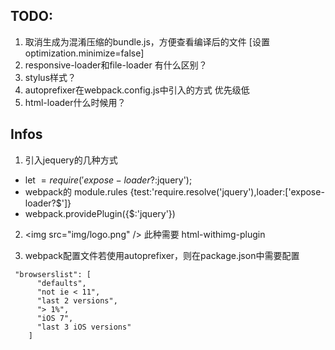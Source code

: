 
## TODO:

1. 取消生成为混淆压缩的bundle.js，方便查看编译后的文件 [设置optimization.minimize=false]
2. responsive-loader和file-loader 有什么区别？
3. stylus样式？
4. autoprefixer在webpack.config.js中引入的方式  优先级低
5. html-loader什么时候用？

## Infos

1. 引入jequery的几种方式
- let $=require('expose-loader?$:jquery');
- webpack的 module.rules  {test:'require.resolve('jquery'),loader:['expose-loader?$']}
- webpack.providePlugin({$:'jquery'})

2. \<img src="img/logo.png" /> 此种需要 html-withimg-plugin

3. webpack配置文件若使用autoprefixer，则在package.json中需要配置
```
 "browserslist": [
      "defaults",
      "not ie < 11",
      "last 2 versions",
      "> 1%",
      "iOS 7",
      "last 3 iOS versions"
    ]
```
